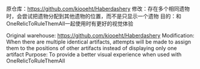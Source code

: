 原仓库：https://github.com/kiooeht/Haberdashery
修改：存在多个相同遗物时，会尝试把遗物分配到其他遗物的位置，而不是只显示一个遗物
目的：和OneRelicToRuleThemAll一起使用时有更好的视觉体验

Original warehouse: https://github.com/kiooeht/Haberdashery
Modification: When there are multiple identical artifacts, attempts will be made to assign them to the positions of other artifacts instead of displaying only one artifact
Purpose: To provide a better visual experience when used with OneRelicToRuleThemAll
